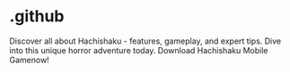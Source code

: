 # .github
Discover all about Hachishaku - features, gameplay, and expert tips. Dive into this unique horror adventure today. Download Hachishaku Mobile Gamenow!
